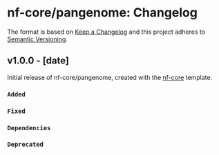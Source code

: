 # nf-core/pangenome: Changelog

The format is based on [Keep a Changelog](https://keepachangelog.com/en/1.0.0/)
and this project adheres to [Semantic Versioning](https://semver.org/spec/v2.0.0.html).

## v1.0.0 - [date]

Initial release of nf-core/pangenome, created with the [nf-core](https://nf-co.re/) template.

### `Added`

### `Fixed`

### `Dependencies`

### `Deprecated`
